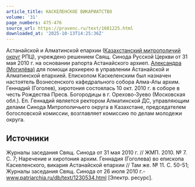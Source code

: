 ```yaml
---
article_title: КАСКЕЛЕНСКОЕ ВИКАРИАТСТВО
volume: '31'
page_numbers: 475-476
source_url: https://pravenc.ru/text/1681225.html
downloaded_at: '2025-10-13T14:25:36Z'
---
```


Астанайской и Алматинской епархии ([Казахстанский митрополичий округ](<https://pravenc.ru/text/Казахстанский митрополичий округ.html>) РПЦ), учреждено решением Свящ. Синода Русской Церкви от 31 мая 2010 г. на основании рапорта Астанайского архиеп. [Александра (Могилёва)](https://pravenc.ru/text/АЛЕКСАНДР.html) для помощи архиерею в управлении Астанайской и Алматинской епархией. Епископом Каскеленским был назначен настоятель Вознесенского кафедрального собора Алма-Аты архим. Геннадий (Гоголев), хиротония состоялась 10 окт. 2010 г. в соборе в честь Рождества Пресв. Богородицы в г. Орехово-Зуево (Московская обл.). Еп. Геннадий является ректором Алматинской ДС, управляющим делами Синода Митрополичьего округа в Казахстане, председателем богословской комиссии, возглавляет комиссию по делам молодежи округа.

## Источники

Журналы заседания Свящ. Синода от 31 мая 2010 г. // ЖМП. 2010. № 7. С. 7; Наречение и хиротония архим. Геннадия (Гоголева) во епископа Каскеленского, викария Астанайской епархии // Там же. № 11. С. 50-51; Журналы заседания Свящ. Синода от 26 июля 2010 г.- www.patriarchia.ru/db/text/1230534.html [Электр. ресурс].
